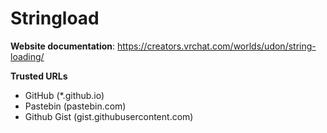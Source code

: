 # Stringload

**Website documentation**: https://creators.vrchat.com/worlds/udon/string-loading/  

  
**Trusted URLs**  
- GitHub (*.github.io)  
- Pastebin (pastebin.com)  
- Github Gist (gist.githubusercontent.com)  



